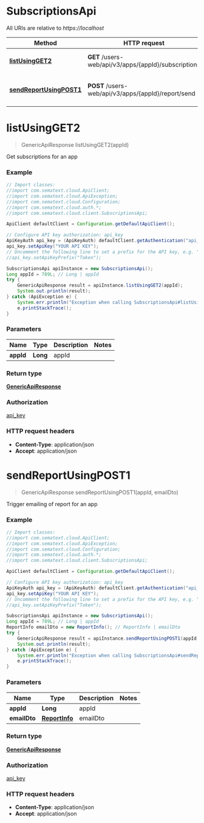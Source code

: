 # SubscriptionsApi

All URIs are relative to *https://localhost*

| Method                                                               | HTTP request                                         | Description                           |
| -------------------------------------------------------------------- | ---------------------------------------------------- | ------------------------------------- |
| [**listUsingGET2**](SubscriptionsApi.md#listUsingGET2)               | **GET** /users-web/api/v3/apps/{appId}/subscriptions | Get subscriptions for an app          |
| [**sendReportUsingPOST1**](SubscriptionsApi.md#sendReportUsingPOST1) | **POST** /users-web/api/v3/apps/{appId}/report/send  | Trigger emailing of report for an app |


<a name="listUsingGET2"></a>
# **listUsingGET2**
> GenericApiResponse listUsingGET2(appId)

Get subscriptions for an app

### Example
```java
// Import classes:
//import com.sematext.cloud.ApiClient;
//import com.sematext.cloud.ApiException;
//import com.sematext.cloud.Configuration;
//import com.sematext.cloud.auth.*;
//import com.sematext.cloud.client.SubscriptionsApi;

ApiClient defaultClient = Configuration.getDefaultApiClient();

// Configure API key authorization: api_key
ApiKeyAuth api_key = (ApiKeyAuth) defaultClient.getAuthentication("api_key");
api_key.setApiKey("YOUR API KEY");
// Uncomment the following line to set a prefix for the API key, e.g. "Token" (defaults to null)
//api_key.setApiKeyPrefix("Token");

SubscriptionsApi apiInstance = new SubscriptionsApi();
Long appId = 789L; // Long | appId
try {
    GenericApiResponse result = apiInstance.listUsingGET2(appId);
    System.out.println(result);
} catch (ApiException e) {
    System.err.println("Exception when calling SubscriptionsApi#listUsingGET2");
    e.printStackTrace();
}
```

### Parameters

| Name      | Type     | Description | Notes |
| --------- | -------- | ----------- | ----- |
| **appId** | **Long** | appId       |

### Return type

[**GenericApiResponse**](GenericApiResponse.md)

### Authorization

[api_key](../README.md#api_key)

### HTTP request headers

 - **Content-Type**: application/json
 - **Accept**: application/json

<a name="sendReportUsingPOST1"></a>
# **sendReportUsingPOST1**
> GenericApiResponse sendReportUsingPOST1(appId, emailDto)

Trigger emailing of report for an app

### Example
```java
// Import classes:
//import com.sematext.cloud.ApiClient;
//import com.sematext.cloud.ApiException;
//import com.sematext.cloud.Configuration;
//import com.sematext.cloud.auth.*;
//import com.sematext.cloud.client.SubscriptionsApi;

ApiClient defaultClient = Configuration.getDefaultApiClient();

// Configure API key authorization: api_key
ApiKeyAuth api_key = (ApiKeyAuth) defaultClient.getAuthentication("api_key");
api_key.setApiKey("YOUR API KEY");
// Uncomment the following line to set a prefix for the API key, e.g. "Token" (defaults to null)
//api_key.setApiKeyPrefix("Token");

SubscriptionsApi apiInstance = new SubscriptionsApi();
Long appId = 789L; // Long | appId
ReportInfo emailDto = new ReportInfo(); // ReportInfo | emailDto
try {
    GenericApiResponse result = apiInstance.sendReportUsingPOST1(appId, emailDto);
    System.out.println(result);
} catch (ApiException e) {
    System.err.println("Exception when calling SubscriptionsApi#sendReportUsingPOST1");
    e.printStackTrace();
}
```

### Parameters

| Name         | Type                            | Description | Notes |
| ------------ | ------------------------------- | ----------- | ----- |
| **appId**    | **Long**                        | appId       |
| **emailDto** | [**ReportInfo**](ReportInfo.md) | emailDto    |

### Return type

[**GenericApiResponse**](GenericApiResponse.md)

### Authorization

[api_key](../README.md#api_key)

### HTTP request headers

 - **Content-Type**: application/json
 - **Accept**: application/json
